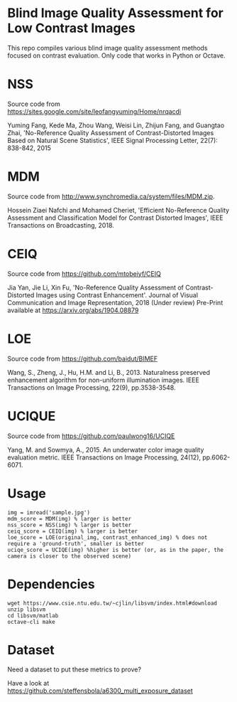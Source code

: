 # Blind Image Quality Assessment for Low Contrast Images
This repo compiles various blind image quality assessment methods focused on contrast evaluation. Only code that works in Python or Octave.

# NSS 

Source code from https://sites.google.com/site/leofangyuming/Home/nrqacdi

Yuming Fang, Kede Ma, Zhou Wang, Weisi Lin, Zhijun Fang, and Guangtao Zhai, 'No-Reference Quality Assessment of Contrast-Distorted Images Based on Natural Scene Statistics', IEEE Signal Processing Letter, 22(7): 838-842, 2015

# MDM

Source code from http://www.synchromedia.ca/system/files/MDM.zip.

Hossein Ziaei Nafchi and Mohamed Cheriet, 'Efficient No-Reference Quality Assessment and Classification Model for Contrast Distorted Images', IEEE Transactions on Broadcasting, 2018.

# CEIQ

Source code from https://github.com/mtobeiyf/CEIQ

Jia Yan, Jie Li, Xin Fu, 'No-Reference Quality Assessment of Contrast-Distorted Images using Contrast Enhancement'. Journal of Visual Communication and Image Representation, 2018 (Under review) Pre-Print available at https://arxiv.org/abs/1904.08879

# LOE

Source code from https://github.com/baidut/BIMEF

Wang, S., Zheng, J., Hu, H.M. and Li, B., 2013. Naturalness preserved enhancement algorithm for non-uniform illumination images. IEEE Transactions on Image Processing, 22(9), pp.3538-3548.

# UCIQUE

Source code from https://github.com/paulwong16/UCIQE

Yang, M. and Sowmya, A., 2015. An underwater color image quality evaluation metric. IEEE Transactions on Image Processing, 24(12), pp.6062-6071.


# Usage

```
img = imread('sample.jpg')
mdm_score = MDM(img) % larger is better
nss_score = NSS(img) % larger is better
ceiq_score = CEIQ(img) % larger is better
loe_score = LOE(original_img, contrast_enhanced_img) % does not require a 'ground-truth', smaller is better
uciqe_score = UCIQE(img) %higher is better (or, as in the paper, the camera is closer to the observed scene)
```

# Dependencies

```
wget https://www.csie.ntu.edu.tw/~cjlin/libsvm/index.html#download
unzip libsvm
cd libsvm/matlab
octave-cli make
```

# Dataset

Need a dataset to put these metrics to prove?

Have a look at https://github.com/steffensbola/a6300_multi_exposure_dataset

